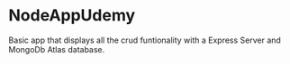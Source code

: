 # NodeAppUdemy

Basic app that displays all the crud funtionality with a Express Server and MongoDb Atlas database.
